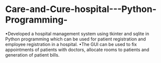 # Care-and-Cure-hospital---Python-Programming-

 •Developed a hospital management system using tkinter and sqlite in Python programming which can be used for patient  registration and employee registration in a hospital. 
 •The GUI can be used to fix appointments of patients with doctors, allocate rooms to patients and generation of patient bills.
